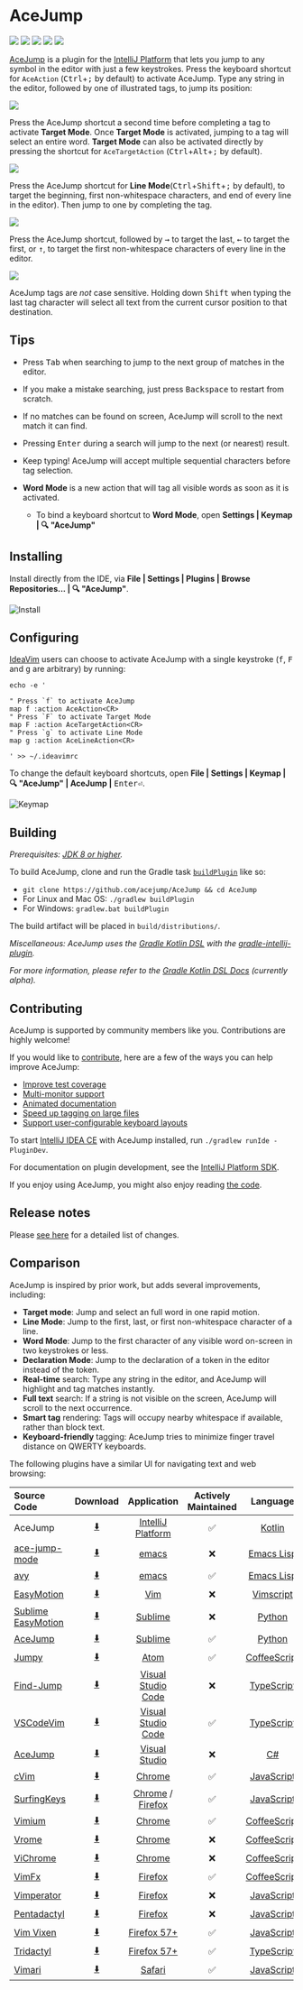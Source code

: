# AceJump

[![][jetbrains-team-svg]][jetbrains-team-page]
[![][teamcity-status-svg]][teamcity-build-status]
[![][plugin-repo-svg]][plugin-repo-page]
[![][plugin-download-svg]][plugin-repo-page]
[![][twitter-badge]][twitter-url]

[AceJump](https://plugins.jetbrains.com/plugin/7086) is a plugin for the [IntelliJ Platform](https://github.com/JetBrains/intellij-community/) that lets you jump to any symbol in the editor with just a few keystrokes. Press the keyboard shortcut for `AceAction` (<kbd>Ctrl</kbd>+<kbd>;</kbd> by default) to activate AceJump. Type any string in the editor, followed by one of illustrated tags, to jump its position:

![](https://cloud.githubusercontent.com/assets/175716/20177444/124fb534-a74d-11e6-8912-1d220ae27091.png)

Press the AceJump shortcut a second time before completing a tag to activate **Target Mode**. Once **Target Mode** is activated, jumping to a tag will select an entire word. **Target Mode** can also be activated directly by pressing the shortcut for `AceTargetAction` (<kbd>Ctrl</kbd>+<kbd>Alt</kbd>+<kbd>;</kbd> by default).

![](https://cloud.githubusercontent.com/assets/175716/20177362/a9976398-a74c-11e6-955d-df029c7b329b.png)

Press the AceJump shortcut for **Line Mode**(<kbd>Ctrl</kbd>+<kbd>Shift</kbd>+<kbd>;</kbd> by default), to target the beginning, first non-whitespace characters, and end of every line in the editor). Then jump to one by completing the tag.

![](https://cloud.githubusercontent.com/assets/175716/20533565/f7d04d1e-b0ab-11e6-8b89-f7b10a98752d.png)

Press the AceJump shortcut, followed by <kbd>→</kbd> to target the last, <kbd>←</kbd> to target the first, or <kbd>↑</kbd>, to target the first non-whitespace characters of every line in the editor.

![](https://cloud.githubusercontent.com/assets/175716/20177472/4f0ba956-a74d-11e6-97ba-b296eacdd396.png)

AceJump tags are *not* case sensitive. Holding down <kbd>Shift</kbd> when typing the last tag character will select all text from the current cursor position to that destination.

## Tips

- Press <kbd>Tab</kbd> when searching to jump to the next group of matches in the editor.

- If you make a mistake searching, just press <kbd>Backspace</kbd> to restart from scratch.

- If no matches can be found on screen, AceJump will scroll to the next match it can find.

- Pressing <kbd>Enter</kbd> during a search will jump to the next (or nearest) result.

- Keep typing! AceJump will accept multiple sequential characters before tag selection.

- **Word Mode** is a new action that will tag all visible words as soon as it is activated.

  - To bind a keyboard shortcut to **Word Mode**, open **Settings | Keymap | 🔍 "AceJump"**

## Installing

Install directly from the IDE, via **File | Settings | Plugins | Browse Repositories... | 🔍 "AceJump"**.

![Install](https://cloud.githubusercontent.com/assets/175716/11760310/cb4657e6-a064-11e5-8e07-837c2c0c40eb.png)

## Configuring

[IdeaVim](https://plugins.jetbrains.com/plugin/164) users can choose to activate AceJump with a single keystroke (<kbd>f</kbd>, <kbd>F</kbd> and <kbd>g</kbd> are arbitrary) by running:

```
echo -e '

" Press `f` to activate AceJump
map f :action AceAction<CR>
" Press `F` to activate Target Mode
map F :action AceTargetAction<CR>
" Press `g` to activate Line Mode
map g :action AceLineAction<CR>

' >> ~/.ideavimrc
```

To change the default keyboard shortcuts, open **File \| Settings \| Keymap \| 🔍 "AceJump" \| AceJump \|** <kbd>Enter⏎</kbd>.

![Keymap](https://cloud.githubusercontent.com/assets/175716/11760350/911aed4c-a065-11e5-8f17-49bc97ad1dad.png)

## Building

*Prerequisites: [JDK 8 or higher](http://openjdk.java.net/install/).*

To build AceJump, clone and run the Gradle task [`buildPlugin`](https://github.com/JetBrains/gradle-intellij-plugin#tasks) like so:

* `git clone https://github.com/acejump/AceJump && cd AceJump`
* For Linux and Mac OS: `./gradlew buildPlugin`
* For Windows: `gradlew.bat buildPlugin`

The build artifact will be placed in `build/distributions/`.

*Miscellaneous: AceJump uses the [Gradle Kotlin DSL](https://github.com/gradle/kotlin-dsl) with the [gradle-intellij-plugin](https://github.com/JetBrains/gradle-intellij-plugin).*

*For more information, please refer to the [Gradle Kotlin DSL Docs](https://gradle.github.io/kotlin-dsl-docs/) (currently alpha).*

## Contributing

AceJump is supported by community members like you. Contributions are highly welcome!

If you would like to [contribute](https://github.com/acejump/AceJump/pulls), here are a few of the ways you can help improve AceJump:

* [Improve test coverage](https://github.com/acejump/AceJump/issues/139)
* [Multi-monitor support](https://github.com/acejump/AceJump/issues/144)
* [Animated documentation](https://github.com/acejump/AceJump/issues/145)
* [Speed up tagging on large files](https://github.com/acejump/AceJump/issues/161)
* [Support user-configurable keyboard layouts](https://github.com/acejump/AceJump/issues/172)

To start [IntelliJ IDEA CE](https://github.com/JetBrains/intellij-community) with AceJump installed, run `./gradlew runIde -PluginDev`.

For documentation on plugin development, see the [IntelliJ Platform SDK](www.jetbrains.org/intellij/sdk/docs/).

If you enjoy using AceJump, you might also enjoy reading [the code](src/main/kotlin/org/acejump/label/Solver.kt).

## Release notes

Please [see here](/CHANGES.md) for a detailed list of changes.

## Comparison

AceJump is inspired by prior work, but adds several improvements, including:

* **Target mode**: Jump and select an full word in one rapid motion.
* **Line Mode**: Jump to the first, last, or first non-whitespace character of a line.
* **Word Mode**: Jump to the first character of any visible word on-screen in two keystrokes or less.
* **Declaration Mode**: Jump to the declaration of a token in the editor instead of the token.
* **Real-time** search: Type any string in the editor, and AceJump will highlight and tag matches instantly.
* **Full text** search: If a string is not visible on the screen, AceJump will scroll to the next occurrence.
* **Smart tag** rendering: Tags will occupy nearby whitespace if available, rather than block text.
* **Keyboard-friendly** tagging: AceJump tries to minimize finger travel distance on QWERTY keyboards.

The following plugins have a similar UI for navigating text and web browsing:

| Source Code                                                          | Download                                                                                    |   Application                                                                                    |  Actively Maintained  | Language |
| :---                                                                 | :---:                                                                                       |     :---:                                                                                        |:---:                  |   :---:  |
| AceJump                                                              | [⬇️](https://plugins.jetbrains.com/plugin/7086-acejump)                                      |     [IntelliJ Platform](https://jetbrains.com)                                                  |✅                      |[Kotlin](http://kotlinlang.org/)|
| [ace-jump-mode](https://github.com/winterTTr/ace-jump-mode)          | [⬇️](https://melpa.org/#/ace-jump-mode)                                                      |     [emacs](https://www.gnu.org/software/emacs/)                                                |❌                      |[Emacs Lisp](https://www.gnu.org/software/emacs/manual/eintr.html)|
| [avy](https://github.com/abo-abo/avy)                                | [⬇️](https://melpa.org/#/avy)                                                                |     [emacs](https://www.gnu.org/software/emacs/)                                                |✅                      |[Emacs Lisp](https://www.gnu.org/software/emacs/manual/eintr.html)|
| [EasyMotion](https://github.com/easymotion/vim-easymotion)           | [⬇️](https://vimawesome.com/plugin/easymotion)                                               |     [Vim](http://www.vim.org/)                                                                  |❌                      |[Vimscript](http://learnvimscriptthehardway.stevelosh.com/)|
| [Sublime EasyMotion](https://github.com/tednaleid/sublime-EasyMotion)| [⬇️](https://packagecontrol.io/packages/EasyMotion)                                          |     [Sublime](https://www.sublimetext.com/)                                                     |❌                      |[Python](https://www.python.org/)|
| [AceJump](https://github.com/ice9js/ace-jump-sublime)                | [⬇️](https://packagecontrol.io/packages/AceJump)                                             |     [Sublime](https://www.sublimetext.com/)                                                     |✅                      |[Python](https://www.python.org/)|
| [Jumpy](https://github.com/DavidLGoldberg/jumpy)                     | [⬇️](https://atom.io/packages/jumpy)                                                         |     [Atom](https://atom.io/)                                                                    |✅                      |[CoffeeScript](http://coffeescript.org/)|
| [Find-Jump](https://github.com/msafi/xvsc/tree/master/findJump)      | [⬇️](https://marketplace.visualstudio.com/items?itemName=mksafi.find-jump)                   |     [Visual Studio Code](https://code.visualstudio.com/)                                        |❌                      |[TypeScript](https://www.typescriptlang.org/)|
| [VSCodeVim](https://github.com/VSCodeVim/Vim)                        | [⬇️](https://marketplace.visualstudio.com/items?itemName=vscodevim.vim)                      |     [Visual Studio Code](https://code.visualstudio.com/)                                        |✅                      |[TypeScript](https://www.typescriptlang.org/)|
| [AceJump](https://github.com/jsturtevant/ace-jump)                   | [⬇️](https://marketplace.visualstudio.com/items?itemName=jsturtevant.AceJump)                |     [Visual Studio](https://www.visualstudio.com/)                                              |❌                      |[C#](https://docs.microsoft.com/en-us/dotnet/csharp/language-reference/)|
| [cVim](https://github.com/1995eaton/chromium-vim)                    | [⬇️](https://chrome.google.com/webstore/detail/cvim/ihlenndgcmojhcghmfjfneahoeklbjjh)        |     [Chrome](https://www.google.com/chrome)                                                     |✅                      |[JavaScript](https://www.javascript.com/)|
| [SurfingKeys](https://github.com/brookhong/Surfingkeys)              | [⬇️](https://chrome.google.com/webstore/detail/surfingkeys/gfbliohnnapiefjpjlpjnehglfpaknnc) |     [Chrome](https://www.google.com/chrome) / [Firefox](https://www.mozilla.org/firefox)        |✅                      |[JavaScript](https://www.javascript.com/)|
| [Vimium](https://github.com/philc/vimium)                            | [⬇️](https://chrome.google.com/webstore/detail/vimium/dbepggeogbaibhgnhhndojpepiihcmeb)      |     [Chrome](https://www.google.com/chrome)                                                     |✅                      |[CoffeeScript](http://coffeescript.org/)|
| [Vrome](https://github.com/jinzhu/vrome)                             | [⬇️](https://chrome.google.com/webstore/detail/vrome/godjoomfiimiddapohpmfklhgmbfffjj)       |     [Chrome](https://www.google.com/chrome)                                                     |❌                      |[CoffeeScript](http://coffeescript.org/)|
| [ViChrome](https://github.com/k2nr/ViChrome)                         | [⬇️](https://chrome.google.com/webstore/detail/vichrome/gghkfhpblkcmlkmpcpgaajbbiikbhpdi)    |     [Chrome](https://www.google.com/chrome)                                                     |❌                      |[CoffeeScript](http://coffeescript.org/)|
| [VimFx](https://github.com/akhodakivskiy/VimFx)                      | [⬇️](https://addons.mozilla.org/firefox/addon/vimfx)                                         |     [Firefox](https://www.mozilla.org/firefox)                                                  |✅                      |[CoffeeScript](http://coffeescript.org/)|
| [Vimperator](https://github.com/vimperator/vimperator-labs/)         | [⬇️](https://addons.mozilla.org/firefox/addon/vimperator/)                                   |     [Firefox](https://www.mozilla.org/firefox)                                                  |❌                      |[JavaScript](https://www.javascript.com/)|
| [Pentadactyl](https://github.com/5digits/dactyl)                     | [⬇️](https://addons.mozilla.org/firefox/addon/pentadactyl/)                                  |     [Firefox](https://www.mozilla.org/firefox)                                                  |❌                      |[JavaScript](https://www.javascript.com/)| 
| [Vim Vixen](https://github.com/ueokande/vim-vixen)                   | [⬇️](https://addons.mozilla.org/firefox/addon/vim-vixen/)                                    |     [Firefox 57+](https://blog.mozilla.org/addons/2017/09/28/webextensions-in-firefox-57/)      |✅                      |[JavaScript](https://www.javascript.com/)|
| [Tridactyl](https://github.com/tridactyl/tridactyl)                  | [⬇️](https://addons.mozilla.org/firefox/addon/tridactyl-vim/)                                |     [Firefox 57+](https://blog.mozilla.org/addons/2017/09/28/webextensions-in-firefox-57/)      |✅                      |[TypeScript](https://www.typescriptlang.org/)|
| [Vimari](https://github.com/guyht/vimari)                            | [⬇️](https://github.com/guyht/vimari/releases)                                               |     [Safari](https://www.apple.com/safari/)                                                     |✅                      |[JavaScript](https://www.javascript.com/)|


<!-- Badges -->
[jetbrains-team-page]: https://confluence.jetbrains.com/display/ALL/JetBrains+on+GitHub
[jetbrains-team-svg]: http://jb.gg/badges/team-flat-square.svg
[teamcity-build-status]: https://teamcity.jetbrains.com/viewType.html?buildTypeId=acejump_buildplugin&guest=1
[teamcity-status-svg]: https://teamcity.jetbrains.com/app/rest/builds/buildType:acejump_buildplugin/statusIcon.svg
[plugin-repo-page]: https://plugins.jetbrains.com/plugin/7086-acejump
[plugin-repo-svg]: https://img.shields.io/jetbrains/plugin/v/7086-acejump.svg
[plugin-download-svg]: https://img.shields.io/jetbrains/plugin/d/7086-acejump.svg
[twitter-url]: https://twitter.com/search?f=tweets&q=AceJump
[twitter-badge]: https://img.shields.io/twitter/url/http/shields.io.svg?style=social
